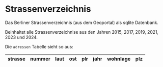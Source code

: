 # Strassenverzeichnis
Das Berliner Strassenverzeichnis (aus dem Geoportal) als sqlite Datenbank.

Beinhaltet alle Strassenverzeichnise aus den Jahren 2015, 2017, 2019, 2021, 2023 und 2024.

Die `adressen` Tabelle sieht so aus:

| strasse | nummer | laut | ost | plr | jahr | wohnlage | plz |
| ------- | ------ | ---- | --- | --- | ---- | -------- | --- |
